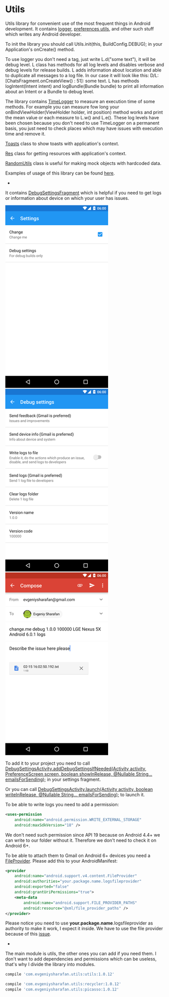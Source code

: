 # Utils

Utils library for convenient use of the most frequent things in Android development.
It contains [logger](utils/src/main/java/com/evgeniysharafan/utils/L.java), [preferences utils](utils/src/main/java/com/evgeniysharafan/utils/PrefUtils.java), and other such stuff which writes any Android developer.

To init the library you should call Utils.init(this, BuildConfig.DEBUG); in your Application's onCreate() method.

To use logger you don't need a tag, just write L.d("some text"), it will be debug level. L class has methods for all log levels and disables verbose and debug levels for release builds. L adds information about location and able to duplicate all messages to a log file. In our case it will look like this: D/L: [ChatsFragment.onCreateView() : 51]: some text.
L has methods logIntent(Intent intent) and logBundle(Bundle bundle) to print all information about an Intent or a Bundle to debug level.

The library contains [TimeLogger](utils/src/main/java/com/evgeniysharafan/utils/TimeLogger.java) to measure an execution time of some methods. For example you can measure fow long your onBindViewHolder(ViewHolder holder, int position) method works and print the mean value or each measure to L.w() and L.e(). These log levels have been chosen because you don't need to use TimeLogger on a permanent basis, you just need to check places which may have issues with execution time and remove it.

[Toasts](utils/src/main/java/com/evgeniysharafan/utils/Toasts.java) class to show toasts with application's context.

[Res](utils/src/main/java/com/evgeniysharafan/utils/Res.java) class for getting resources with application's context.

[RandomUtils](utils/src/main/java/com/evgeniysharafan/utils/RandomUtils.java) class is useful for making mock objects with hardcoded data.

Examples of usage of this library can be found [here](https://github.com/evgeniysharafan/BaseProject).

-
It contains [DebugSettingsFragment](utils/src/main/java/com/evgeniysharafan/utils/ui/fragment/DebugSettingsFragment.java) which is helpful if you need to get logs or information about device on which your user has issues.

![](screenshots/device-2016-02-15-181258.png?raw=true) ![](screenshots/device-2016-02-15-181309.png?raw=true) ![](screenshots/device-2016-02-15-181324.png?raw=true)

To add it to your project you need to call [DebugSettingsActivity.addDebugSettingsIfNeeded(Activity activity, PreferenceScreen screen, boolean showInRelease, @Nullable String... emailsForSending);](utils/src/main/java/com/evgeniysharafan/utils/ui/activity/DebugSettingsActivity.java) in your settings fragment.

Or you can call [DebugSettingsActivity.launch(Activity activity, boolean writeInRelease, @Nullable String... emailsForSending);](utils/src/main/java/com/evgeniysharafan/utils/ui/activity/DebugSettingsActivity.java) to launch it.

To be able to write logs you need to add a permission:
```xml
<uses-permission
    android:name="android.permission.WRITE_EXTERNAL_STORAGE"
    android:maxSdkVersion="18" />
```
We don't need such permission since API 19 because on Android 4.4+ we can write to our folder without it. Therefore we don't need to check it on Android 6+.

To be able to attach them to Gmail on Android 6+ devices you need a [FileProvider](http://developer.android.com/intl/ru/reference/android/support/v4/content/FileProvider.html).
Please add this to your AndroidManifest:
```xml
<provider
    android:name="android.support.v4.content.FileProvider"
    android:authorities="your.package.name.logsfileprovider"
    android:exported="false"
    android:grantUriPermissions="true">
    <meta-data
        android:name="android.support.FILE_PROVIDER_PATHS"
        android:resource="@xml/file_provider_paths" />
</provider>
```
Please notice you need to use **your.package.name**.logsfileprovider as authority to make it work, I expect it inside.
We have to use the file provider because of this [issue](https://code.google.com/p/android/issues/detail?id=190239).

-
The main module is utils, the other ones you can add if you need them. I don't want to add dependencies and permissions which can be useless, that's why I divide the library into modules.

```groovy
compile 'com.evgeniysharafan.utils:utils:1.0.12'
```
```groovy
compile 'com.evgeniysharafan.utils:recycler:1.0.12'
compile 'com.evgeniysharafan.utils:picasso:1.0.12'
```
